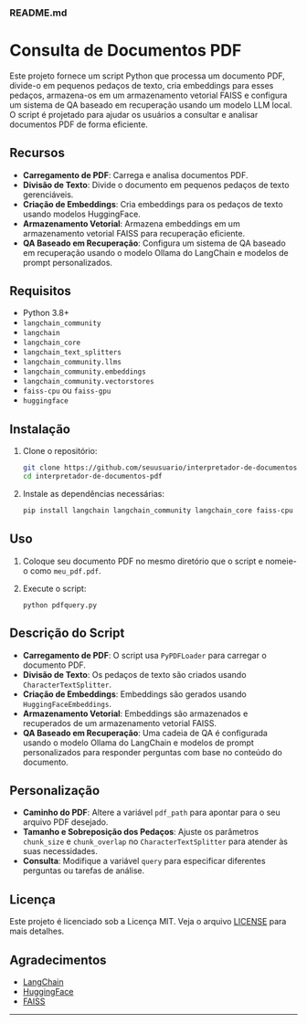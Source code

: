 ### README.md

# Consulta de Documentos PDF

Este projeto fornece um script Python que processa um documento PDF, divide-o em pequenos pedaços de texto, cria embeddings para esses pedaços, armazena-os em um armazenamento vetorial FAISS e configura um sistema de QA baseado em recuperação usando um modelo LLM local. O script é projetado para ajudar os usuários a consultar e analisar documentos PDF de forma eficiente.

## Recursos

- **Carregamento de PDF**: Carrega e analisa documentos PDF.
- **Divisão de Texto**: Divide o documento em pequenos pedaços de texto gerenciáveis.
- **Criação de Embeddings**: Cria embeddings para os pedaços de texto usando modelos HuggingFace.
- **Armazenamento Vetorial**: Armazena embeddings em um armazenamento vetorial FAISS para recuperação eficiente.
- **QA Baseado em Recuperação**: Configura um sistema de QA baseado em recuperação usando o modelo Ollama do LangChain e modelos de prompt personalizados.

## Requisitos

- Python 3.8+
- `langchain_community`
- `langchain`
- `langchain_core`
- `langchain_text_splitters`
- `langchain_community.llms`
- `langchain_community.embeddings`
- `langchain_community.vectorstores`
- `faiss-cpu` ou `faiss-gpu`
- `huggingface`

## Instalação

1. Clone o repositório:
   ```sh
   git clone https://github.com/seuusuario/interpretador-de-documentos-pdf.git
   cd interpretador-de-documentos-pdf
   ```

2. Instale as dependências necessárias:
   ```sh
   pip install langchain langchain_community langchain_core faiss-cpu huggingface_hub
   ```

## Uso

1. Coloque seu documento PDF no mesmo diretório que o script e nomeie-o como `meu_pdf.pdf`.

2. Execute o script:
   ```
   python pdfquery.py
   ```

## Descrição do Script

- **Carregamento de PDF**: O script usa `PyPDFLoader` para carregar o documento PDF.
- **Divisão de Texto**: Os pedaços de texto são criados usando `CharacterTextSplitter`.
- **Criação de Embeddings**: Embeddings são gerados usando `HuggingFaceEmbeddings`.
- **Armazenamento Vetorial**: Embeddings são armazenados e recuperados de um armazenamento vetorial FAISS.
- **QA Baseado em Recuperação**: Uma cadeia de QA é configurada usando o modelo Ollama do LangChain e modelos de prompt personalizados para responder perguntas com base no conteúdo do documento.

## Personalização

- **Caminho do PDF**: Altere a variável `pdf_path` para apontar para o seu arquivo PDF desejado.
- **Tamanho e Sobreposição dos Pedaços**: Ajuste os parâmetros `chunk_size` e `chunk_overlap` no `CharacterTextSplitter` para atender às suas necessidades.
- **Consulta**: Modifique a variável `query` para especificar diferentes perguntas ou tarefas de análise.

## Licença

Este projeto é licenciado sob a Licença MIT. Veja o arquivo [LICENSE](LICENSE) para mais detalhes.

## Agradecimentos

- [LangChain](https://github.com/langchain-ai/langchain)
- [HuggingFace](https://huggingface.co/)
- [FAISS](https://github.com/facebookresearch/faiss)

---
